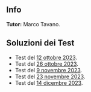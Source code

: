 ## Info
**Tutor:** Marco Tavano.

## Soluzioni dei Test 

- Test del [12 ottobre 2023](/SoluzioniTest1Geometria1.pdf).
- Test del [26 ottobre 2023](/SoluzioniTest2Geometria1.pdf).
- Test del [9 novembre 2023](/SoluzioniTest3Geometria1.pdf).
- Test del [23 novembre 2023](/SoluzioniTest4Geometria1.pdf).
- Test del [14 dicembre 2023](/SoluzioniTest5Geometria1.pdf).

